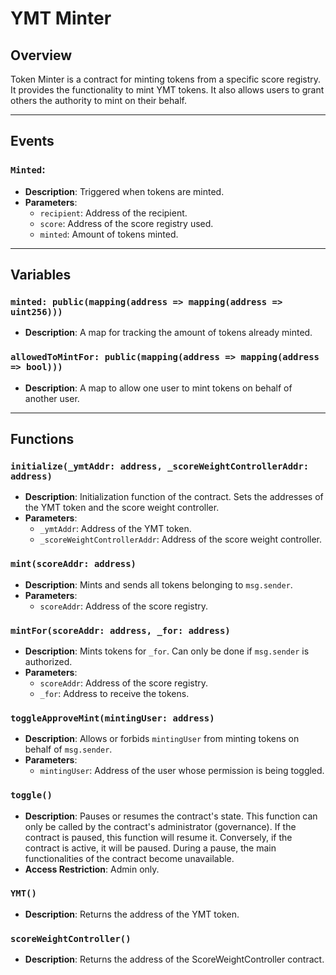 # YMT Minter

## Overview

Token Minter is a contract for minting tokens from a specific score registry. It provides the functionality to mint YMT tokens. It also allows users to grant others the authority to mint on their behalf.

---

## Events

### `Minted`:

- **Description**: Triggered when tokens are minted.
- **Parameters**:
  - `recipient`: Address of the recipient.
  - `score`: Address of the score registry used.
  - `minted`: Amount of tokens minted.

---

## Variables

### `minted: public(mapping(address => mapping(address => uint256)))`

- **Description**: A map for tracking the amount of tokens already minted.

### `allowedToMintFor: public(mapping(address => mapping(address => bool)))`

- **Description**: A map to allow one user to mint tokens on behalf of another user.

---

## Functions

### `initialize(_ymtAddr: address, _scoreWeightControllerAddr: address)`

- **Description**: Initialization function of the contract. Sets the addresses of the YMT token and the score weight controller.
- **Parameters**:
  - `_ymtAddr`: Address of the YMT token.
  - `_scoreWeightControllerAddr`: Address of the score weight controller.

### `mint(scoreAddr: address)`

- **Description**: Mints and sends all tokens belonging to `msg.sender`.
- **Parameters**:
  - `scoreAddr`: Address of the score registry.

### `mintFor(scoreAddr: address, _for: address)`

- **Description**: Mints tokens for `_for`. Can only be done if `msg.sender` is authorized.
- **Parameters**:
  - `scoreAddr`: Address of the score registry.
  - `_for`: Address to receive the tokens.

### `toggleApproveMint(mintingUser: address)`

- **Description**: Allows or forbids `mintingUser` from minting tokens on behalf of `msg.sender`.
- **Parameters**:
  - `mintingUser`: Address of the user whose permission is being toggled.

### `toggle()`

- **Description**: Pauses or resumes the contract's state. This function can only be called by the contract's administrator (governance). If the contract is paused, this function will resume it. Conversely, if the contract is active, it will be paused. During a pause, the main functionalities of the contract become unavailable.
- **Access Restriction**: Admin only.

### `YMT()`

- **Description**: Returns the address of the YMT token.

### `scoreWeightController()`

- **Description**: Returns the address of the ScoreWeightController contract.
